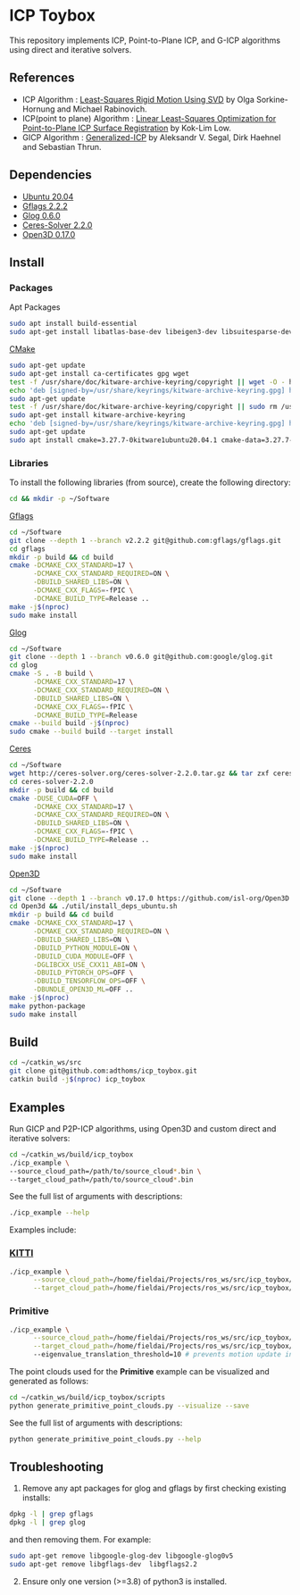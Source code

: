 # ICP Toybox

This repository implements ICP, Point-to-Plane ICP, and G-ICP algorithms using direct and iterative solvers.

## References

- ICP Algorithm : [Least-Squares Rigid Motion Using SVD](https://igl.ethz.ch/projects/ARAP/svd_rot.pdf) by Olga Sorkine-Hornung and Michael Rabinovich.
- ICP(point to plane) Algorithm : [Linear Least-Squares Optimization for Point-to-Plane ICP Surface Registration](https://www.comp.nus.edu.sg/~lowkl/publications/lowk_point-to-plane_icp_techrep.pdf) by Kok-Lim Low.
- GICP Algorithm : [Generalized-ICP](https://www.roboticsproceedings.org/rss05/p21.pdf) by Aleksandr V. Segal, Dirk Haehnel and Sebastian Thrun.

## Dependencies

- [Ubuntu 20.04](https://releases.ubuntu.com/focal/)
- [Gflags 2.2.2](https://github.com/gflags/gflags)
- [Glog 0.6.0](https://github.com/google/glog)
- [Ceres-Solver 2.2.0](http://ceres-solver.org/)
- [Open3D 0.17.0](http://www.open3d.org/)

## Install

### Packages

Apt Packages
```bash
sudo apt install build-essential
sudo apt-get install libatlas-base-dev libeigen3-dev libsuitesparse-dev
```

[CMake](https://apt.kitware.com/)

```bash
sudo apt-get update
sudo apt-get install ca-certificates gpg wget
test -f /usr/share/doc/kitware-archive-keyring/copyright || wget -O - https://apt.kitware.com/keys/kitware-archive-latest.asc 2>/dev/null | gpg --dearmor - | sudo tee /usr/share/keyrings/kitware-archive-keyring.gpg >/dev/null
echo 'deb [signed-by=/usr/share/keyrings/kitware-archive-keyring.gpg] https://apt.kitware.com/ubuntu/ focal main' | sudo tee /etc/apt/sources.list.d/kitware.list >/dev/null
sudo apt-get update
test -f /usr/share/doc/kitware-archive-keyring/copyright || sudo rm /usr/share/keyrings/kitware-archive-keyring.gpg
sudo apt-get install kitware-archive-keyring
echo 'deb [signed-by=/usr/share/keyrings/kitware-archive-keyring.gpg] https://apt.kitware.com/ubuntu/ focal-rc main' | sudo tee -a /etc/apt/sources.list.d/kitware.list >/dev/null
sudo apt-get update
sudo apt install cmake=3.27.7-0kitware1ubuntu20.04.1 cmake-data=3.27.7-0kitware1ubuntu20.04.1 # CMake>=3.26 required
```

### Libraries

To install the following libraries (from source), create the following directory:
```bash
cd && mkdir -p ~/Software
```

[Gflags](https://github.com/gflags/gflags/blob/master/INSTALL.md#compiling-the-source-code-with-cmake)

```bash
cd ~/Software
git clone --depth 1 --branch v2.2.2 git@github.com:gflags/gflags.git
cd gflags
mkdir -p build && cd build
cmake -DCMAKE_CXX_STANDARD=17 \
      -DCMAKE_CXX_STANDARD_REQUIRED=ON \
      -DBUILD_SHARED_LIBS=ON \
      -DCMAKE_CXX_FLAGS=-fPIC \
      -DCMAKE_BUILD_TYPE=Release ..
make -j$(nproc)
sudo make install
```

[Glog](https://google.github.io/glog/stable/build/#cmake)

```bash
cd ~/Software
git clone --depth 1 --branch v0.6.0 git@github.com:google/glog.git
cd glog
cmake -S . -B build \
      -DCMAKE_CXX_STANDARD=17 \
      -DCMAKE_CXX_STANDARD_REQUIRED=ON \
      -DBUILD_SHARED_LIBS=ON \
      -DCMAKE_CXX_FLAGS=-fPIC \
      -DCMAKE_BUILD_TYPE=Release
cmake --build build -j$(nproc)
sudo cmake --build build --target install
```

[Ceres](http://ceres-solver.org/installation.html#linux)

```bash
cd ~/Software
wget http://ceres-solver.org/ceres-solver-2.2.0.tar.gz && tar zxf ceres-solver-2.2.0.tar.gz
cd ceres-solver-2.2.0
mkdir -p build && cd build
cmake -DUSE_CUDA=OFF \
      -DCMAKE_CXX_STANDARD=17 \
      -DCMAKE_CXX_STANDARD_REQUIRED=ON \
      -DBUILD_SHARED_LIBS=ON \
      -DCMAKE_CXX_FLAGS=-fPIC \
      -DCMAKE_BUILD_TYPE=Release ..
make -j$(nproc)
sudo make install
```

[Open3D](https://www.open3d.org/docs/release/compilation.html)

```bash
cd ~/Software
git clone --depth 1 --branch v0.17.0 https://github.com/isl-org/Open3D
cd Open3d && ./util/install_deps_ubuntu.sh
mkdir -p build && cd build
cmake -DCMAKE_CXX_STANDARD=17 \
      -DCMAKE_CXX_STANDARD_REQUIRED=ON \
      -DBUILD_SHARED_LIBS=ON \
      -DBUILD_PYTHON_MODULE=ON \
      -DBUILD_CUDA_MODULE=OFF \
      -DGLIBCXX_USE_CXX11_ABI=ON \
      -DBUILD_PYTORCH_OPS=OFF \
      -DBUILD_TENSORFLOW_OPS=OFF \
      -DBUNDLE_OPEN3D_ML=OFF ..
make -j$(nproc)
make python-package
sudo make install
```

## Build

```bash
cd ~/catkin_ws/src
git clone git@github.com:adthoms/icp_toybox.git
catkin build -j$(nproc) icp_toybox
```

## Examples

Run GICP and P2P-ICP algorithms, using Open3D and custom direct and iterative solvers:
```bash
cd ~/catkin_ws/build/icp_toybox
./icp_example \
--source_cloud_path=/path/to/source_cloud*.bin \
--target_cloud_path=/path/to/source_cloud*.bin
```
See the full list of arguments with descriptions:
```bash
./icp_example --help
```
Examples include:
### [KITTI](http://www.cvlibs.net/datasets/kitti/)
```bash
./icp_example \
      --source_cloud_path=/home/fieldai/Projects/ros_ws/src/icp_toybox/data/kitti/0000000240.bin \
      --target_cloud_path=/home/fieldai/Projects/ros_ws/src/icp_toybox/data/kitti/0000000250.bin
```

### Primitive
```bash
./icp_example \
      --source_cloud_path=/home/fieldai/Projects/ros_ws/src/icp_toybox/data/primitive/source.pcd \
      --target_cloud_path=/home/fieldai/Projects/ros_ws/src/icp_toybox/data/primitive/target.pcd
      --eigenvalue_translation_threshold=10 # prevents motion update in degenerate z-dir
```
The point clouds used for the **Primitive** example can be visualized and generated as follows:
```bash
cd ~/catkin_ws/build/icp_toybox/scripts
python generate_primitive_point_clouds.py --visualize --save
```
See the full list of arguments with descriptions:
```bash
python generate_primitive_point_clouds.py --help
```

## Troubleshooting

1. Remove any apt packages for glog and gflags by first checking existing installs:
```bash
dpkg -l | grep gflags
dpkg -l | grep glog
```
and then removing them. For example:
```bash
sudo apt-get remove libgoogle-glog-dev libgoogle-glog0v5
sudo apt-get remove libgflags-dev  libgflags2.2
```

2. Ensure only one version (>=3.8) of python3 is installed.
